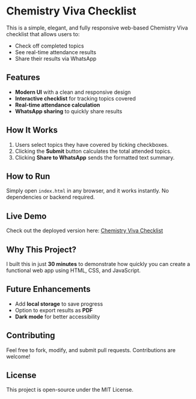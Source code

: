# Chemistry Viva Checklist

This is a simple, elegant, and fully responsive web-based Chemistry Viva checklist that allows users to:
- Check off completed topics
- See real-time attendance results
- Share their results via WhatsApp

## Features
- **Modern UI** with a clean and responsive design
- **Interactive checklist** for tracking topics covered
- **Real-time attendance calculation**
- **WhatsApp sharing** to quickly share results

## How It Works
1. Users select topics they have covered by ticking checkboxes.
2. Clicking the **Submit** button calculates the total attended topics.
3. Clicking **Share to WhatsApp** sends the formatted text summary.

## How to Run
Simply open `index.html` in any browser, and it works instantly. No dependencies or backend required.

## Live Demo
Check out the deployed version here: [Chemistry Viva Checklist]([https://bit.ly/3R6F3Dp](https://chemtd.netlify.app/))

## Why This Project?
I built this in just **30 minutes** to demonstrate how quickly you can create a functional web app using HTML, CSS, and JavaScript.

## Future Enhancements
- Add **local storage** to save progress
- Option to export results as **PDF**
- **Dark mode** for better accessibility

## Contributing
Feel free to fork, modify, and submit pull requests. Contributions are welcome!

## License
This project is open-source under the MIT License.
